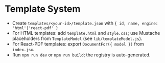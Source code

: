 # Template System

- Create `templates/<your-id>/template.json` with `{ id, name, engine: 'html'|'react-pdf' }`
- For HTML templates: add `template.html` and `style.css`; use Mustache placeholders from `TemplateModel` (see `lib/templateModel.js`).
- For React-PDF templates: export `DocumentFor({ model })` from `index.jsx`.
- Run `npm run dev` or `npm run build`; the registry is auto-generated.
